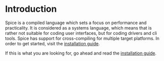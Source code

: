 
# Introduction
Spice is a compiled language which sets a focus on performance and practicality. It is considered as a systems language, which means that is rather not suitable for coding user interfaces, but for coding drivers and cli tools. Spice has support for cross-compiling for multiple target platforms. In order to get started, visit the [installation guide](../install/linux).


If this is what you are looking for, go ahead and read the [installation guide](../install/linux).